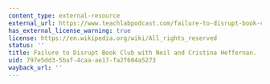 ```yaml
---
content_type: external-resource
external_url: https://www.teachlabpodcast.com/failure-to-disrupt-book-club-with-cristina-and-neil-heffernan/
has_external_license_warning: true
license: https://en.wikipedia.org/wiki/All_rights_reserved
status: ''
title: Failure to Disrupt Book Club with Neil and Cristina Heffernan.
uid: 797e5dd3-5baf-4caa-ae17-fa2f604a5273
wayback_url: ''
---
```

